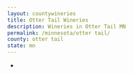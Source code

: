 ```yaml
---
layout: countywineries
title: Otter Tail Wineries
description: Wineries in Otter Tail MN
permalink: /minnesota/otter tail/
county: otter tail
state: mn
---
```

-

